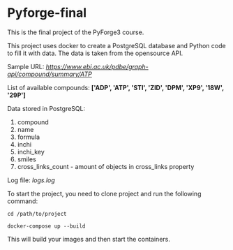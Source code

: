 # Pyforge-final

This is the final project of the PyForge3 course.

This project uses docker to create a PostgreSQL database and Python code to fill it with data.
The data is taken from the opensource API.

Sample URL: _https://www.ebi.ac.uk/pdbe/graph-api/compound/summary/ATP_

List of available compounds: **['ADP', 'ATP', 'STI', 'ZID', 'DPM', 'XP9', '18W', '29P']**

Data stored in PostgreSQL:
1. compound
2. name
3. formula
4. inchi
5. inchi_key
6. smiles
7. cross_links_count - amount of objects in cross_links property

Log file: _logs.log_


To start the project, you need to clone project and run the following command:

`cd /path/to/project`

`docker-compose up --build`

This will build your images and then start the containers.